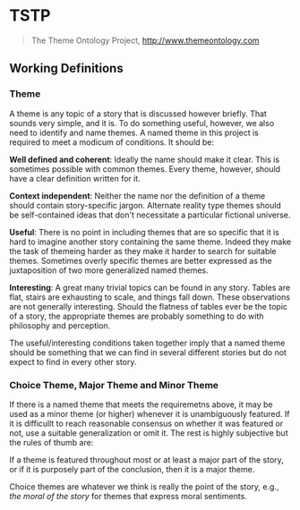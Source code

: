 # TSTP
> The Theme Ontology Project, http://www.themeontology.com


## Working Definitions

### Theme

A theme is any topic of a story that is discussed however briefly.
That sounds very simple, and it is.
To do something useful, however, we also need to identify and name themes. 
A named theme in this project is required to meet a modicum of conditions.
It should be:

**Well defined and coherent**: 
Ideally the name should make it clear. 
This is sometimes possible with common themes.
Every theme, however, should have a clear definition written for it.

**Context independent**:
Neither the name nor the definition of a theme should contain story-specific jargon.
Alternate reality type themes should be self-contained ideas that don't necessitate a particular fictional universe.

**Useful**:
There is no point in including themes that are so specific that it is hard to imagine another story containing the same theme.
Indeed they make the task of themeing harder as they make it harder to search for suitable themes.
Sometimes overly specific themes are better expressed as the juxtaposition of two more generalized named themes.

**Interesting**:
A great many trivial topics can be found in any story.
Tables are flat, stairs are exhausting to scale, and things fall down.
These observations are not generally interesting.
Should the flatness of tables ever be the topic of a story, the appropriate themes are probably something to do with philosophy and perception.

The useful/interesting conditions taken together imply that a named theme should be something that we can 
find in several different stories but do not expect to find in every other story.


### Choice Theme, Major Theme and Minor Theme

If there is a named theme that meets the requiremetns above, it may be used as a minor theme (or higher) whenever it is unambiguously featured.
If it is difficullt to reach reasonable consensus on whether it was featured or not, use a suitable generalization or omit it.
The rest is highly subjective but the rules of thumb are:

If a theme is featured throughout most or at least a major part of the story, or if it is purposely part of the conclusion, then it is a major theme.

Choice themes are whatever we think is really the point of the story, e.g., *the moral of the story* for themes that express moral sentiments.




